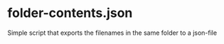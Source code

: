 folder-contents.json
====================

Simple script that exports the filenames in the same folder to a json-file
